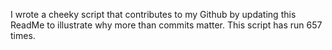 I wrote a cheeky script that contributes to my Github by updating this ReadMe to illustrate why more than commits matter. This script has run 657 times.
